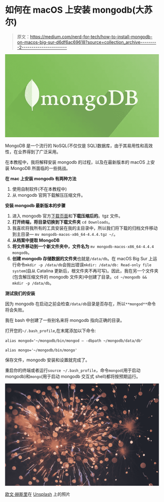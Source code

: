 # 如何在 macOS 上安装 mongodb(大苏尔)

> 原文：<https://medium.com/nerd-for-tech/how-to-install-mongodb-on-macos-big-sur-d6df6ac69618?source=collection_archive---------2----------------------->

![](img/e192d681c6d58f431c2dfa107e2fe7a6.png)

MongoDB 是一个流行的 NoSQL(不仅仅是 SQL)数据库，由于其易用性和高效性，在业界得到了广泛采用。

在本教程中，我将解释安装 mongodb 的过程，以及在最新版本的 macOS 上安装 MongoDB 所面临的一些挑战。

**在 mac 上安装 mongodb 有两种方法**

1.  使用自制软件(不在本教程中)
2.  从 mongodb 官网下载解压压缩文件。

**安装 mongodb 最新版本的步骤**

1.  进入 mongodb 官方[下载页面](https://www.mongodb.com/try/download/community)和**下载压缩后的**。tgz 文件。
2.  **打开终端，将目录切换到下载文件夹** `cd Downloads`。
3.  我喜欢将我所有的工具安装在我的主目录中，所以我们将下载的归档文件移动到主目录— `mv mongodb-macos-x86_64-4.4.4.tgz ~/`。
4.  **从档案中提取 MongoDB**
5.  **将文件移动到一个新文件夹中，文件名为** `mv mongodb-macos-x86_64-4.4.4 mongodb`。
6.  **创建 mongodb 存储数据的文件夹**也就是`/data/db`。在 macOS Big Sur 上运行命令`mkdir -p /data/db`会抛出错误`mkdir: /data/db: Read-only file system`(自从 Catalina 更新后，根文件夹不再可写)。因此，我在另一个文件夹(包含解压缩文件的 mongodb 文件夹)中创建了目录。`cd ~/mongodb && mkdir -p /data/db`。

**测试我们的安装**

因为 mongodb 在启动之前会检查`/data/db`目录是否存在，所以`**mongod**`命令将会失败。

我在 bash 中创建了一些别名来将 mongodb 指向正确的目录。

打开您的`~/.bash_profile`,在末尾添加以下命令:

`alias mongod='~/mongodb/bin/mongod — -dbpath ~/mongodb/data/db'`

`alias mongo='~/mongodb/bin/mongo'`

保存文件，mongodb 安装和设置就完成了。

重启你的终端或者运行`source ~/.bash_profile`，命令`mongod`(用于启动 mongodb)和`mongo`(用于启动 mongodb 交互式 shell)都将按预期运行。

![](img/7d9a704c30ee1bc1b9acc22b4eb77841.png)

[欧文·赫斯里](https://unsplash.com/@erwanhesry?utm_source=medium&utm_medium=referral)在 [Unsplash](https://unsplash.com?utm_source=medium&utm_medium=referral) 上的照片